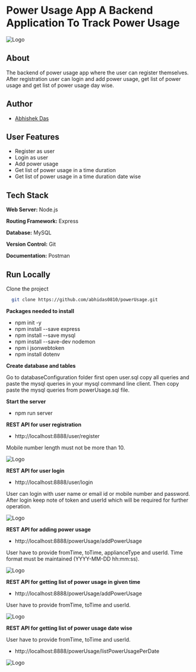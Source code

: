 # Power Usage App A Backend Application To Track Power Usage

![Logo](https://www.linkpicture.com/q/Screenshot-2023-03-03-101138.png)

## About

The backend of power usage app where the user can register themselves. After registration user can login and add power usage, get list of power usage and get list of power usage day wise.

## Author
- [Abhishek Das](https://github.com/abhidas0810)

## User Features

- Register as user
- Login as user
- Add power usage
- Get list of power usage in a time duration
- Get list of power usage in a time duration date wise

## Tech Stack

**Web Server:** Node.js

**Routing Framework:** Express

**Database:** MySQL

**Version Control:** Git

**Documentation:** Postman

## Run Locally

Clone the project

```bash
  git clone https://github.com/abhidas0810/powerUsage.git
```

**Packages needed to install**

- npm init -y
- npm install --save express
- npm install --save mysql
- npm install --save-dev nodemon
- npm i jsonwebtoken
- npm install dotenv

**Create database and tables**

Go to databaseConfiguration folder first open user.sql copy all queries and paste the mysql queries in your mysql command line client.
Then copy paste the mysql queries from powerUsage.sql file.

**Start the server**

- npm run server

**REST API for user registration**

- http://localhost:8888/user/register

Mobile number length must not be more than 10.

![Logo](https://www.linkpicture.com/q/userregister.png)

**REST API for user login**

- http://localhost:8888/user/login

User can login with user name or email id or mobile number and password.
After login keep note of token and userId which will be required for further operation.

![Logo](https://www.linkpicture.com/q/login_3.png)

**REST API for adding power usage**

- http://localhost:8888/powerUsage/addPowerUsage

User have to provide fromTime, toTime, applianceType and userId.
Time format must be maintained (YYYY-MM-DD hh:mm:ss).

![Logo](https://www.linkpicture.com/q/addPowerUsage.png)

**REST API for getting list of power usage in given time**

- http://localhost:8888/powerUsage/addPowerUsage

User have to provide fromTime, toTime and userId.

![Logo](https://www.linkpicture.com/q/listPowerUsage.png)

**REST API for getting list of power usage date wise**

User have to provide fromTime, toTime and userId.

- http://localhost:8888/powerUsage/listPowerUsagePerDate

![Logo](https://www.linkpicture.com/q/listPowerUsagePerDate.png)
